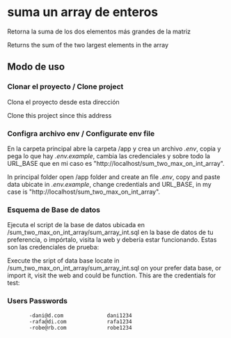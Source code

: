 # suma un array de enteros
Retorna la suma de los dos elementos más grandes de la matriz

Returns the sum of the two largest elements in the array

## Modo de uso

### Clonar el proyecto / Clone project
Clona el proyecto desde esta dirección

Clone this project since this address

### Configra archivo env / Configurate env file
En la carpeta principal abre la carpeta /app y crea un archivo *.env*, copia y pega lo que hay *.env.example*, cambia las credenciales y sobre todo la URL_BASE que en mi caso es "http://localhost/sum_two_max_on_int_array".

In principal folder open /app folder and create an file *.env*, copy and paste data ubicate in *.env.example*, change credentials and URL_BASE, in my case is "http://localhost/sum_two_max_on_int_array".

### Esquema de Base de datos
Ejecuta el script de la base de datos ubicada en /sum_two_max_on_int_array/sum_array_int.sql en la base de datos de tu preferencia, o impórtalo, visita la web y debería estar funcionando. Estas son las credenciales de prueba:

Execute the sript of data base locate in /sum_two_max_on_int_array/sum_array_int.sql on your prefer data base, or import it, visit the web and could be function. This are the credentials for test:

###            Users				  Passwords		 
           -dani@d.com 				dani1234			
           -rafa@di.com				rafa1234			
           -robe@rb.com				robe1234			
